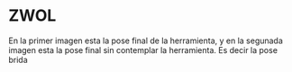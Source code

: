 # ZWOL

En la primer imagen esta la pose final de la herramienta,
y en la segunada imagen esta la pose final sin contemplar la herramienta. Es decir la pose brida 
